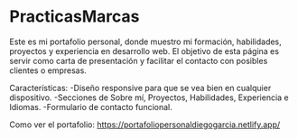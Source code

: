 # PracticasMarcas
Este es mi portafolio personal, donde muestro mi formación, habilidades, proyectos y experiencia en desarrollo web. El objetivo de esta página es servir como carta de presentación y facilitar el contacto con posibles clientes o empresas.

Características:
-Diseño responsive para que se vea bien en cualquier dispositivo.
-Secciones de Sobre mí, Proyectos, Habilidades, Experiencia e Idiomas.
-Formulario de contacto funcional.

Como ver el portafolio:
https://portafoliopersonaldiegogarcia.netlify.app/
